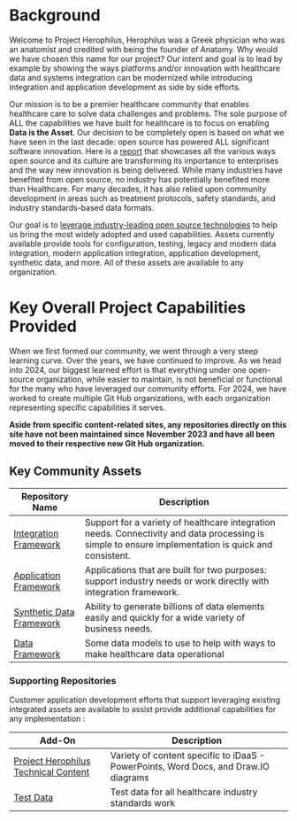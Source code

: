 # Background
Welcome to Project Herophilus, Herophilus was a Greek physician who was an anatomist and credited with being the founder 
of Anatomy. Why would we have chosen this name for our project? Our intent and goal is to lead by example by showing the 
ways platforms and/or innovation with healthcare data and systems integration can be modernized while introducing integration and 
application development as side by side efforts. 

Our mission is to be a premier healthcare community that enables healthcare care to solve data 
challenges and problems. The sole purpose of ALL the capabilities we have built for healthcare
is to focus on enabling <b> Data is the Asset</b>. Our decision to be completely open 
is based on what we have seen in the last decade: open source has powered ALL significant software innovation. 
Here is a <a href="https://www.redhat.com/rhdc/managed-files/rh-enterprise-open-source-report-f27565-202101-en.pdf" target="_blank">report</a> 
that showcases all the various ways open source and its culture are transforming its importance to enterprises and the way 
new innovation is being delivered. While many industries have benefited from open source, no
industry has potentially benefited more than Healthcare. For many decades, it has also relied upon community development 
in areas such as treatment protocols, safety standards, and industry standards-based data formats.

Our goal is to [leverage industry-leading open source technologies](https://github.com/Project-Herophilus/Project-Herophilus-Assets/tree/main/Platform-Content/Technical/Technologies.md) to help us bring the most widely adopted and used capabilities. Assets currently available provide tools for
configuration, testing, legacy and modern data integration, modern application integration, application development, synthetic data, and more.
All of these assets are available to any organization.

# Key Overall Project Capabilities Provided 
When we first formed our community, we went through a very steep learning curve. Over the years, we have continued to improve. As we head into 2024, our biggest learned
effort is that everything under one open-source organization, while easier to maintain, is not beneficial or functional for the many
who have leveraged our community efforts. For 2024, we have worked to create multiple Git Hub organizations, with each organization representing 
specific capabilities it serves.

<b>Aside from specific content-related sites, any repositories directly on this site have not been maintained since November 2023 and have all been moved to their respective new Git Hub organization.</b>

## Key Community Assets
| Repository Name                                                                        | Description                                                                                                       |                                                                        
|----------------------------------------------------------------------------------------|-------------------------------------------------------------------------------------------------------------------|
| [Integration Framework](https://github.com/HC-Connexxus-Integration) | Support for a variety of healthcare integration needs. Connectivity and data processing is simple to ensure implementation is quick and consistent. |
| [Application Framework](https://github.com/HC-Connexxus-Apps)        | Applications that are built for two purposes: support industry needs or work directly with integration framework. |
| [Synthetic Data Framework](https://github.com/SyntheticDataPlatform)       | Ability to generate billions of data elements easily and quickly for a wide variety of business needs.            |   
| [Data Framework](https://github.com/HC-Connexxus-Data)                 | Some data models to use to help with ways to make healthcare data operational                                     |   

### Supporting Repositories 
Customer application development efforts that support leveraging existing integrated assets are available to assist 
provide additional capabilities for any implementation : <br/>

| Add-On | Description |
| ------ | ------------|
| [Project Herophilus Technical Content](https://github.com/Project-Herophilus/Project-Herophilus-Assets) | Variety of content specific to iDaaS - PowerPoints, Word Docs, and Draw.IO diagrams|
| [Test Data](https://github.com/Project-Herophilus/Project-Herophilus-Assets/tree/main/Testing)  | Test data for all healthcare industry standards work|

             
